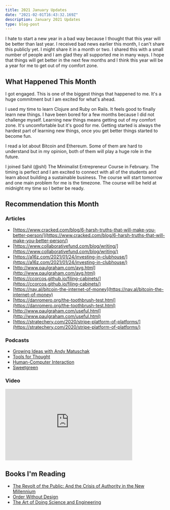 ```yaml
---
title: 2021 January Updates
date: "2021-02-01T16:43:32.169Z"
description: January 2021 Updates
type: blog-post
---
```


I hate to start a new year in a bad way because I thought that this year will be better than last year. I received bad news earlier this month, I can't share this publicly yet. I might share it in a month or two. I shared this with a small number of people and I am glad they all supported me in many ways. I hope that things will get better in the next few months and I think this year will be a year for me to get out of my comfort zone.

## What Happened This Month

I got engaged. This is one of the biggest things that happened to me. It's a huge commitment but I am excited for what's ahead.

I used my time to learn Clojure and Ruby on Rails. It feels good to finally learn new things. I have been bored for a few months because I did not challenge myself. Learning new things means getting out of my comfort zone. It's uncomfortable but it's good for me. Getting started is always the hardest part of learning new things, once you get better things started to become fun.

I read a lot about Bitcoin and Ethereum. Some of them are hard to understand but in my opinion, both of them will play a huge role in the future.

I joined Sahil (@shl) The Minimalist Entrepreneur Course in February. The timing is perfect and I am excited to connect with all of the students and learn about building a sustainable business. The course will start tomorrow and one main problem for me is the timezone. The course will be held at midnight my time so I better be ready.

## Recommendation this Month

### Articles

- [https://www.cracked.com/blog/6-harsh-truths-that-will-make-you-better-person/](https://www.cracked.com/blog/6-harsh-truths-that-will-make-you-better-person/)
- [https://www.collaborativefund.com/blog/writing/](https://www.collaborativefund.com/blog/writing/)
- [https://a16z.com/2021/01/24/investing-in-clubhouse/](https://a16z.com/2021/01/24/investing-in-clubhouse/)
- [http://www.paulgraham.com/avg.html](http://www.paulgraham.com/avg.html)
- [https://ccorcos.github.io/filing-cabinets/](https://ccorcos.github.io/filing-cabinets/)
- [https://nav.al/bitcoin-the-internet-of-money](https://nav.al/bitcoin-the-internet-of-money)
- [https://danromero.org/the-toothbrush-test.html](https://danromero.org/the-toothbrush-test.html)
- [http://www.paulgraham.com/useful.html](http://www.paulgraham.com/useful.html)
- [https://stratechery.com/2020/stripe-platform-of-platforms/](https://stratechery.com/2020/stripe-platform-of-platforms/)

### Podcasts
- [Growing Ideas with Andy Matuschak](https://open.spotify.com/episode/6s2Z9SMryJGpZZde8Y0SDz)
- [Tools for Thought](https://open.spotify.com/episode/50d8SobXwtep3C90hMimkr)
- [Human-Computer Interaction](https://open.spotify.com/episode/7tPmKlfb7UVEET54avIFor)
- [Sweetgreen](https://open.spotify.com/episode/1CifpKnJSumRhUhZOOjQKS)

### Video
<div class="videoWrapper">
  <iframe width="400" height="225" src="https://www.youtube.com/embed/sfqTlk4vDJw" frameborder="0" allow="accelerometer; autoplay; clipboard-write; encrypted-media; gyroscope; picture-in-picture" allowfullscreen></iframe>
</div>


## Books I'm Reading

- [The Revolt of the Public: And the Crisis of Authority in the New Millennium](https://www.goodreads.com/book/show/42286006-the-revolt-of-the-public-and-the-crisis-of-authority-in-the-new-millenni)
- [Order Without Design](https://www.goodreads.com/book/show/39644188-order-without-design?from_search=true&from_srp=true&qid=uCZcZ3kbGa&rank=1)
- [The Art of Doing Science and Engineering](https://www.goodreads.com/book/show/53503835-the-art-of-doing-science-and-engineering)

